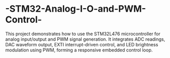 # -STM32-Analog-I-O-and-PWM-Control-
This project demonstrates how to use the STM32L476 microcontroller for analog input/output and PWM signal generation. It integrates ADC readings, DAC waveform output, EXTI interrupt-driven control, and LED brightness modulation using PWM, forming a responsive embedded control loop.
